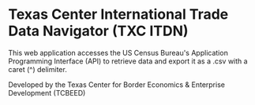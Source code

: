 # Texas Center International Trade Data Navigator (TXC ITDN)

This web application accesses the US Census Bureau's Application Programming Interface (API) to retrieve data and export it as a .csv with a caret (^) delimiter.

Developed by the Texas Center for Border Economics & Enterprise Development (TCBEED)

